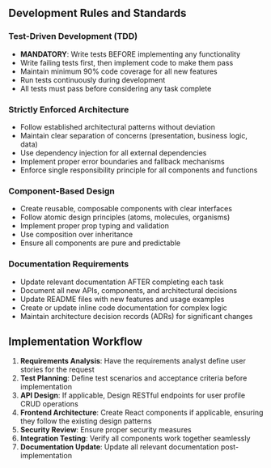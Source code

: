 ## Development Rules and Standards

### Test-Driven Development (TDD)
- **MANDATORY**: Write tests BEFORE implementing any functionality
- Write failing tests first, then implement code to make them pass
- Maintain minimum 90% code coverage for all new features
- Run tests continuously during development
- All tests must pass before considering any task complete

### Strictly Enforced Architecture
- Follow established architectural patterns without deviation
- Maintain clear separation of concerns (presentation, business logic, data)
- Use dependency injection for all external dependencies
- Implement proper error boundaries and fallback mechanisms
- Enforce single responsibility principle for all components and functions

### Component-Based Design
- Create reusable, composable components with clear interfaces
- Follow atomic design principles (atoms, molecules, organisms)
- Implement proper prop typing and validation
- Use composition over inheritance
- Ensure all components are pure and predictable

### Documentation Requirements
- Update relevant documentation AFTER completing each task
- Document all new APIs, components, and architectural decisions
- Update README files with new features and usage examples
- Create or update inline code documentation for complex logic
- Maintain architecture decision records (ADRs) for significant changes

## Implementation Workflow

1. **Requirements Analysis**: Have the requirements analyst define user stories for the request
2. **Test Planning**: Define test scenarios and acceptance criteria before implementation
3. **API Design**: If applicable, Design RESTful endpoints for user profile CRUD operations
4. **Frontend Architecture**: Create React components if applicable, ensuring they follow the existing design patterns
5. **Security Review**: Ensure proper security measures
6. **Integration Testing**: Verify all components work together seamlessly
7. **Documentation Update**: Update all relevant documentation post-implementation
